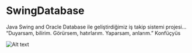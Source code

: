 # SwingDatabase
Java Swing and Oracle Database ile geliştirdiğimiz iş takip sistemi projesi... 
“Duyarsam, bilirim. Görürsem, hatırlarım. Yaparsam, anlarım.” Konfüçyüs



![Alt text](https://github.com/ilyasaglar/SwingDatabase/blob/master/menu%20frame%20image.PNG "Optional title")
